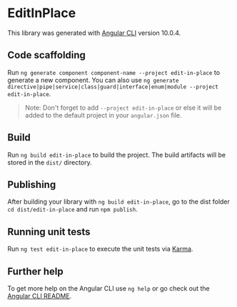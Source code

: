 # EditInPlace

This library was generated with [Angular CLI](https://github.com/angular/angular-cli) version 10.0.4.

## Code scaffolding

Run `ng generate component component-name --project edit-in-place` to generate a new component. You can also use `ng generate directive|pipe|service|class|guard|interface|enum|module --project edit-in-place`.

> Note: Don't forget to add `--project edit-in-place` or else it will be added to the default project in your `angular.json` file.

## Build

Run `ng build edit-in-place` to build the project. The build artifacts will be stored in the `dist/` directory.

## Publishing

After building your library with `ng build edit-in-place`, go to the dist folder `cd dist/edit-in-place` and run `npm publish`.

## Running unit tests

Run `ng test edit-in-place` to execute the unit tests via [Karma](https://karma-runner.github.io).

## Further help

To get more help on the Angular CLI use `ng help` or go check out the [Angular CLI README](https://github.com/angular/angular-cli/blob/master/README.md).
